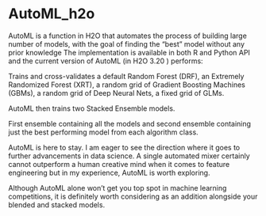 # AutoML_h2o
AutoML is a function in H2O that automates the process of building large number of models, with the goal of finding the “best” model without any prior knowledge
The implementation is available in both R and Python API and the current version of AutoML (in H2O 3.20 ) performs:

Trains and cross-validates a default Random Forest (DRF), an Extremely Randomized Forest (XRT), a random grid of Gradient Boosting Machines (GBMs), a random grid of Deep Neural Nets, a fixed grid of GLMs.

AutoML then trains two Stacked Ensemble models.

First ensemble containing all the models and second ensemble containing just the best performing model from each algorithm class.

AutoML is here to stay. I am eager to see the direction where it goes to further advancements in data science. A single automated mixer certainly cannot outperform a human creative mind when it comes to feature engineering but in my experience, AutoML is worth exploring.

Although AutoML alone won’t get you top spot in machine learning competitions, it is definitely worth considering as an addition alongside your blended and stacked models.
